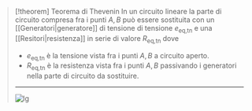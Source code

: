 > [!theorem] Teorema di Thevenin
> In un circuito lineare la parte di circuito compresa fra i punti $A,B$ può essere sostituita con un [[Generatori|generatore]] di tensione di tensione $e_{\text{eq,tn}}$ e una [[Resitori|resistenza]] in serie di valore $R_{\text{eq,tn}}$ dove
> * $e_{\text{eq,tn}}$ è la tensione vista fra i punti $A,B$ a circuito aperto.
> * $R_{\text{eq,tn}}$ è la resistenza vista fra i punti $A,B$ passivando i generatori nella parte di circuito da sostituire.
> ---
> ![lg](Thevenin.drawio.svg)
